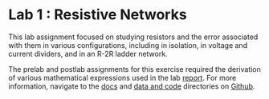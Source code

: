 # Lab 1 : Resistive Networks

This lab assignment focused on studying resistors and the error associated with them in various configurations, including in isolation, in voltage and current dividers, and in an R-2R ladder network.

The prelab and postlab assignments for this exercise required the derivation of various mathematical expressions used in the lab [report](https://anushadatar.github.io/olin-circuits-sp19/Lab_1_Resistive_Networks/docs/report/Lab1_Report.pdf). For more information, navigate to the [docs](https://github.com/anushadatar/olin-circuits-sp19/tree/master/Lab_1_Resistive_Networks/docs) and [data and code](https://github.com/anushadatar/olin-circuits-sp19/tree/master/Lab_1_Resistive_Networks/data_and_code) directories on [Github](https://github.com/anushadatar/olin-circuits-sp19).
